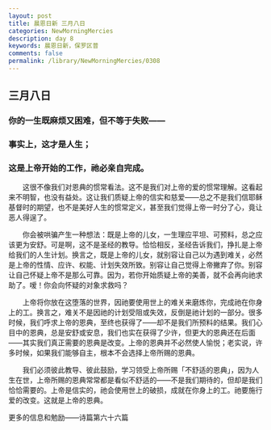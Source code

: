```yaml
---
layout: post
title: 晨恩日新 三月八日
categories: NewMorningMercies
description: day 8
keywords: 晨恩日新，保罗区普
comments: false
permalink: /library/NewMorningMercies/0308
---
```


## 三月八日

### 你的一生既麻烦又困难，但不等于失败——

### 事实上，这才是人生；

### 这是上帝开始的工作，祂必亲自完成。


&emsp;&emsp;这很不像我们对恩典的惯常看法。这不是我们对上帝的爱的惯常理解。这看起来不明智，也没有益处。这让我们质疑上帝的信实和慈爱——总之不是我们信耶稣基督时的期望，也不是美好人生的惯常定义，甚至我们觉得上帝一时分了心，竟让恶人得逞了。

&emsp;&emsp;你会被哄骗产生一种想法：既是上帝的儿女，一生理应平坦、可预料，总之应该更为安舒。可是啊，这不是圣经的教导。恰恰相反，圣经告诉我们，挣扎是上帝给我们的人生计划。换言之，既是上帝的儿女，就别容让自己以为遇到难关，必然是上帝的性情、应许、权能、计划失效所致。别容让自己觉得上帝撇弃了你。别容让自己怀疑上帝不是那么可靠。因为，若你开始质疑上帝的美善，就不会再向祂求助了。嗳！你会向怀疑的对象求救吗？

&emsp;&emsp;上帝将你放在这堕落的世界，因祂要使用世上的难关来磨炼你，完成祂在你身上的工。换言之，难关不是因祂的计划受阻或失效，反倒是祂计划的一部分。很多时候，我们呼求上帝的恩典，至终也获得了——却不是我们所预料的结果。我们心目中的恩典，总是安舒或安息，我们也实在获得了少许，但更大的恩典还在后面——其实我们真正需要的恩典是改变。上帝的恩典并不必然使人愉悦；老实说，许多时候，如果我们能够自主，根本不会选择上帝所赐的恩典。

&emsp;&emsp;我们必须彼此教导、彼此鼓励，学习领受上帝所赐「不舒适的恩典」，因为人生在世，上帝所赐的恩典常常都是看似不舒适的——不是我们期待的，但却是我们恰恰需要的。上帝是信实的，祂会使用世上的破损，成就在你身上的工。祂要施行爱的改变。这就是上帝的恩典。


更多的信息和勉励——诗篇第六十六篇